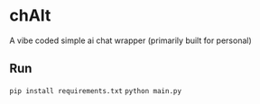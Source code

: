 # chAIt

A vibe coded simple ai chat wrapper (primarily built for personal)

## Run

`pip install requirements.txt`
`python main.py`
